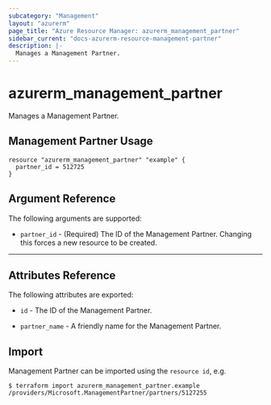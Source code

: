 ```yaml
---
subcategory: "Management"
layout: "azurerm"
page_title: "Azure Resource Manager: azurerm_management_partner"
sidebar_current: "docs-azurerm-resource-management-partner"
description: |-
  Manages a Management Partner.
---
```


# azurerm_management_partner

Manages a Management Partner.

## Management Partner Usage

```hcl
resource "azurerm_management_partner" "example" {
  partner_id = 512725
}
```

## Argument Reference

The following arguments are supported:

* `partner_id` - (Required) The ID of the Management Partner. Changing this forces a new resource to be created.

---

## Attributes Reference

The following attributes are exported:

* `id` - The ID of the Management Partner.

* `partner_name` - A friendly name for the Management Partner.

## Import

Management Partner can be imported using the `resource id`, e.g.

```shell
$ terraform import azurerm_management_partner.example /providers/Microsoft.ManagementPartner/partners/5127255
```
